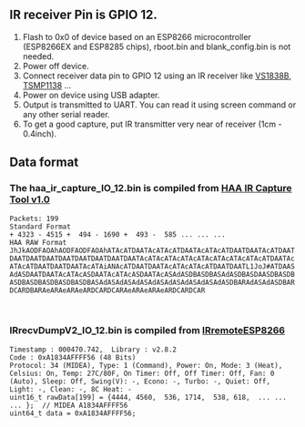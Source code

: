 <h2>IR receiver Pin is GPIO 12.</h2>
<p>   
<ol>
<li>Flash to 0x0 of device based on an ESP8266 microcontroller (ESP8266EX and ESP8285 chips), rboot.bin and blank_config.bin is not needed.</li>
<li>Power off device.</li>
<li>Connect receiver data pin to GPIO 12 using an IR receiver like <a href="https://www.cytron.io/p-ir-receiver-diode-vs1838b-38khz">VS1838B</a>, <a href="https://www.vishay.com/en/product/82484/">TSMP1138</a> ...</li>
<li>Power on device using USB adapter.</li>
<li>Output is transmitted to UART. You can read it using screen command or any other serial reader.</li>
<li>To get a good capture, put IR transmitter very near of receiver (1cm - 0.4inch).</li>
</ol>
</p>
<h2>Data format </h2>
<h3>The haa_ir_capture_IO_12.bin is compiled from <a href="https://github.com/RavenSystem/esp-homekit-devices/releases/tag/HAAIR_1.0.0">HAA IR Capture Tool v1.0</a></h3>
<p>

`Packets: 199`
<br>`Standard Format`
<br>`+ 4323 - 4515 +  494 - 1690 +  493 -  585 ... ... ...`
<br>`HAA RAW Format`
<br>
`
JhJkAODFAOAhAODFAODFAOAhATAcATDAATAcATAcATDAATAcATAcATDAATDAATAcATDAATDAATDAATDAATDAATDAATDAATDAATDAATAcATAcATAcATAcATAcATAcATAcATAcATDAATAcATAcATDAATDAATDAATAcATAiANAcATDAATDAATAcATAcATAcATDAATDAATL1JoJ#ATDAASAdASDAATDAATAcATAcASDAATAcATAcASDAATAcASAdASDBASDBASAdASDBASDAASDBASDBASDBASDBASDBASDBASDBASAdASAdASAdASAdASAdASAdASAdASAdASDBARAdASAdASDBARDCARDBARAeARAeARAeARDCARDCARAeARAeARAeARDCARDCAR
`
</p>
<p>
<br>
<h3>IRrecvDumpV2_IO_12.bin is compiled from <a href="https://github.com/crankyoldgit/IRremoteESP8266">IRremoteESP8266</a></h3>

`Timestamp : 000470.742,  Library : v2.8.2`
<br>
`Code : 0xA1834AFFFF56 (48 Bits)`
<br>
`Protocol: 34 (MIDEA), Type: 1 (Command), Power: On, Mode: 3 (Heat), Celsius: On, Temp: 27C/80F, On Timer: Off, Off Timer: Off, Fan: 0 (Auto), Sleep: Off, Swing(V): -, Econo: -, Turbo: -, Quiet: Off, Light: -, Clean: -, 8C Heat: -`
<br>
`uint16_t rawData[199] = {4444, 4560,  536, 1714,  538, 618,  ... ... ... };  // MIDEA A1834AFFFF56`
<br>
`uint64_t data = 0xA1834AFFFF56;`
</p>
